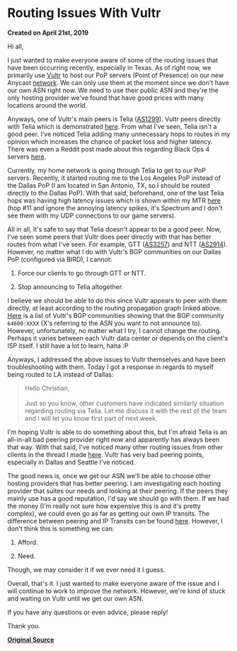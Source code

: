 # Routing Issues With Vultr
**Created on April 21st, 2019**

Hi all,

I just wanted to make everyone aware of some of the routing issues that have been occurring recently, especially in Texas. As of right now, we primarily use [Vultr](https://vultr.com/) to host our PoP servers (Point of Presence) on our new Anycast [network](https://gflclan.com/forums/topic/36839-what-is-gfls-network/). We can only use them at the moment since we don't have our own ASN right now. We need to use their public ASN and they're the only hosting provider we've found that have good prices with many locations around the world.

Anyways, one of Vultr's main peers is Telia ([AS1299](https://bgp.he.net/AS1299)). Vultr peers directly with Telia which is demonstrated [here](https://bgp.he.net/AS20473#_graph4). From what I've seen, Telia isn't a good peer. I've noticed Telia adding many unnecessary hops to routes in my opinion which increases the chance of packet loss and higher latency. There was even a Reddit post made about this regarding Black Ops 4 servers [here](https://www.reddit.com/r/Blackops4/comments/asqaaf/beside_the_bad_netcode_the_servers_from/).

Currently, my home network is going through Telia to get to our PoP servers. Recently, it started routing me to the Los Angeles PoP instead of the Dallas PoP (I am located in San Antonio, TX, so I should be routed directly to the Dallas PoP). With that said, beforehand, one of the last Telia hops was having high latency issues which is shown within my MTR [here](http://g.gflclan.com/lt-339-04-14-2019-0658.mp4) (hop #11 and ignore the annoying latency spikes, it's Spectrum and I don't see them with my UDP connections to our game servers).

All in all, it's safe to say that Telia doesn't appear to be a good peer. Now, I've seen some peers that Vultr does peer directly with that has better routes from what I've seen. For example, GTT ([AS3257](https://bgp.he.net/AS3257)) and NTT ([AS2914](https://bgp.he.net/AS2914)). However, no matter what I do with Vultr's BGP communities on our Dallas PoP (configured via BIRD), I cannot:

1. Force our clients to go through GTT or NTT.

1. Stop announcing to Telia altogether.

I believe we should be able to do this since Vultr appears to peer with them directly, at least according to the routing propagation graph linked above. [Here](https://www.vultr.com/docs/as20473-bgp-customer-guide) is a list of Vultr's BGP communities showing that the BGP community `64600:XXXX` (X's referring to the ASN you want to not announce to). However, unfortunately, no matter what I try, I cannot change the routing. Perhaps it varies between each Vultr data center or depends on the client's ISP itself. I still have a lot to learn, haha :P

Anyways, I addressed the above issues to Vultr themselves and have been troubleshooting with them. Today I got a response in regards to myself being routed to LA instead of Dallas:

> Hello Christian,<br><br>
> Just so you know, other customers have indicated similarly situation regarding routing via Telia. Let me discuss it with the rest of the team and I will let you know first part of next week. 

I'm hoping Vultr is able to do something about this, but I'm afraid Telia is an all-in-all bad peering provider right now and apparently has always been that way. With that said, I've noticed many other routing issues from other clients in the thread I made [here](https://gflclan.com/forums/topic/36680-new-anycast-network-need-trace-route-results/). Vultr has very bad peering points, especially in Dallas and Seattle I've noticed.

The good news is, once we get our ASN we'll be able to choose other hosting providers that has better peering. I am investigating each hosting provider that suites our needs and looking at their peering. If the peers they mainly use has a good reputation, I'd say we should go with them. If we had the money (I'm really not sure how expensive this is and it's pretty complex), we could even go as far as getting our own IP transits. The difference between peering and IP Transits can be found [here](https://www.telstraglobal.com/insights/blogs/blog/peering-vs-transit). However, I don't think this is something we can:

1. Afford.

1. Need.

Though, we may consider it if we ever need it I guess.

Overall, that's it. I just wanted to make everyone aware of the issue and I will continue to work to improve the network. However, we're kind of stuck and waiting on Vultr until we get our own ASN.

If you have any questions or even advice, please reply!

Thank you.

**[Original Source](https://gflclan.com/forums/topic/39891-network-routing-issues-with-vultr/?tab=comments#comment-199580)**